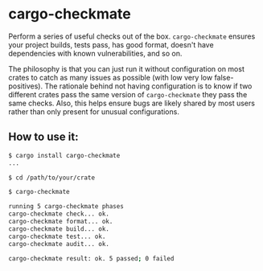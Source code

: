 # cargo-checkmate

Perform a series of useful checks out of the box. `cargo-checkmate` ensures your project builds, tests pass, has good format, doesn't have dependencies with known vulnerabilities, and so on.

The philosophy is that you can just run it without configuration on most crates to catch as many issues as possible (with low very low false-positives). The rationale behind not having configuration is to know if two different crates pass the same version of `cargo-checkmate` they pass the same checks. Also, this helps ensure bugs are likely shared by most users rather than only present for unusual configurations.

## How to use it:

``` bash
$ cargo install cargo-checkmate
...

$ cd /path/to/your/crate

$ cargo-checkmate

running 5 cargo-checkmate phases
cargo-checkmate check... ok.
cargo-checkmate format... ok.
cargo-checkmate build... ok.
cargo-checkmate test... ok.
cargo-checkmate audit... ok.

cargo-checkmate result: ok. 5 passed; 0 failed
```
